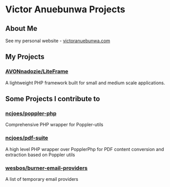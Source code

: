 # Victor Anuebunwa Projects

## About Me
See my personal website - [victoranuebunwa.com](http://victoranuebunwa.com)

## My Projects
### [AVONnadozie/LiteFrame](https://avonnadozie.github.io/LiteFrame)
A lightweight PHP framework built for small and medium scale applications.

## Some Projects I contribute to
### [ncjoes/poppler-php](https://github.com/ncjoes/poppler-php)
Comprehensive PHP wrapper for Poppler-utils

### [ncjoes/pdf-suite](https://github.com/ncjoes/pdf-suite)
A high level PHP wrapper over PopplerPhp for PDF content conversion and extraction based on Poppler utils

### [wesbos/burner-email-providers](https://github.com/wesbos/burner-email-providers)
A list of temporary email providers
